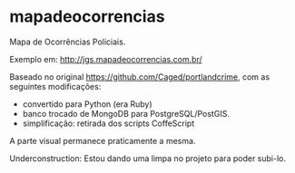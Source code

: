 mapadeocorrencias
=================

Mapa de Ocorrências Policiais. 

Exemplo em: http://jgs.mapadeocorrencias.com.br/

Baseado no original https://github.com/Caged/portlandcrime, com as seguintes modificações:

- convertido para Python (era Ruby) 
- banco trocado de MongoDB para PostgreSQL/PostGIS. 
- simplificação: retirada dos scripts CoffeScript

A parte visual permanece praticamente a mesma.

Underconstruction: Estou dando uma limpa no projeto para poder subi-lo.